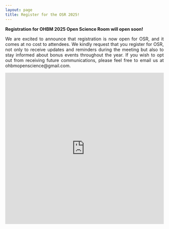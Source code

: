 ```yaml
---
layout: page
title: Register for the OSR 2025!
---
```



**Registration for OHBM 2025 Open Science Room will open soon!**

<p align="justify">
We are excited to announce that registration is now open for OSR, and it comes at no cost to attendees. We kindly request that you register for OSR, not only to receive updates and reminders during the meeting but also to stay informed about bonus events throughout the year. If you wish to opt out from receiving future communications, please feel free to email us at ohbmopenscience@gmail.com.</p>

<iframe width="640px" height="480px" src="https://forms.office.com/r/qxYYHfFWPz?embed=true" frameborder="0" marginwidth="0" marginheight="0" style="border: none; max-width:100%; max-height:100vh" allowfullscreen webkitallowfullscreen mozallowfullscreen msallowfullscreen> </iframe>
